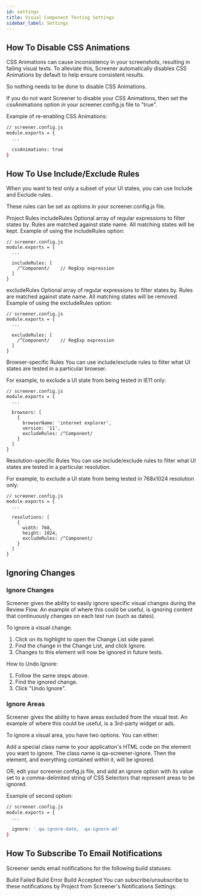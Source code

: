 ```yaml
---
id: settings
title: Visual Component Testing Settings
sidebar_label: Settings
---
```



## How To Disable CSS Animations

CSS Animations can cause inconsistency in your screenshots, resulting in failing visual tests. To alleviate this, Screener automatically disables CSS Animations by default to help ensure consistent results.

So nothing needs to be done to disable CSS Animations.

If you do not want Screener to disable your CSS Animations, then set the cssAnimations option in your screener.config.js file to "true".


Example of re-enabling CSS Animations:
```bash
// screener.config.js
module.exports = {
  ...

  cssAnimations: true
}
```


## How To Use Include/Exclude Rules
When you want to test only a subset of your UI states, you can use Include and Exclude rules.

These rules can be set as options in your screener.config.js file.

Project Rules
includeRules	Optional array of regular expressions to filter states by. Rules are matched against state name. All matching states will be kept.
Example of using the includeRules option:
```
// screener.config.js
module.exports = {
  ...

  includeRules: [
    /^Component/    // RegExp expression
  ]
}
```

excludeRules	Optional array of regular expressions to filter states by. Rules are matched against state name. All matching states will be removed.
Example of using the excludeRules option:
```
// screener.config.js
module.exports = {
  ...

  excludeRules: [
    /^Component/    // RegExp expression
  ]
}
```
Browser-specific Rules
You can use include/exclude rules to filter what UI states are tested in a particular browser.

For example, to exclude a UI state from being tested in IE11 only:

```
// screener.config.js
module.exports = {
  ...

  browsers: [
    {
      browserName: 'internet explorer',
      version: '11',
      excludeRules: /^Component/
    }
  ]
}
```

Resolution-specific Rules
You can use include/exclude rules to filter what UI states are tested in a particular resolution.

For example, to exclude a UI state from being tested in 768x1024 resolution only:

```
// screener.config.js
module.exports = {
  ...

  resolutions: [
    {
      width: 768,
      height: 1024,
      excludeRules: /^Component/
    }
  ]
}
```



## Ignoring Changes

### Ignore Changes

Screener gives the ability to easily ignore specific visual changes during the Review Flow. An example of where this could be useful, is ignoring content that continuously changes on each test run (such as dates).

To ignore a visual change:

1. Click on its highlight to open the Change List side panel.
2. Find the change in the Change List, and click Ignore.
3. Changes to this element will now be ignored in future tests.


How to Undo Ignore:
1. Follow the same steps above.
2. Find the ignored change.
3. Click "Undo Ignore".

### Ignore Areas

Screener gives the ability to have areas excluded from the visual test. An example of where this could be useful, is a 3rd-party widget or ads.

To ignore a visual area, you have two options. You can either:

Add a special class name to your application's HTML code on the element you want to ignore. The class name is qa-screener-ignore. Then the element, and everything contained within it, will be ignored.

OR, edit your screener.config.js file, and add an ignore option with its value set to a comma-delimited string of CSS Selectors that represent areas to be ignored.

Example of second option:

```bash
// screener.config.js
module.exports = {
  ...

  ignore: '.qa-ignore-date, .qa-ignore-ad'
}
```




## How To Subscribe To Email Notifications
Screener sends email notifications for the following build statuses:

Build Failed
Build Error
Build Accepted
You can subscribe/unsubscribe to these notifications by Project from Screener's Notifications Settings:
